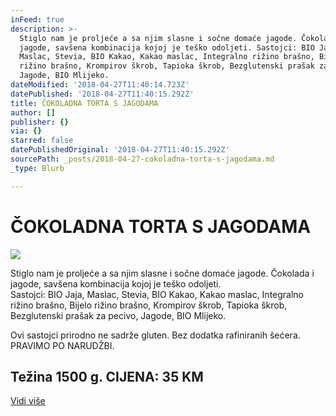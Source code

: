 ```yaml
---
inFeed: true
description: >-
  Stiglo nam je proljeće a sa njim slasne i sočne domaće jagode. Čokolada i
  jagode, savšena kombinacija kojoj je teško odoljeti. Sastojci: BIO Jaja,
  Maslac, Stevia, BIO Kakao, Kakao maslac, Integralno rižino brašno, Bijelo
  rižino brašno, Krompirov škrob, Tapioka škrob, Bezglutenski prašak za pecivo,
  Jagode, BIO Mlijeko. 
dateModified: '2018-04-27T11:40:14.723Z'
datePublished: '2018-04-27T11:40:15.292Z'
title: ČOKOLADNA TORTA S JAGODAMA
author: []
publisher: {}
via: {}
starred: false
datePublishedOriginal: '2018-04-27T11:40:15.292Z'
sourcePath: _posts/2018-04-27-cokoladna-torta-s-jagodama.md
_type: Blurb

---
```

# ČOKOLADNA TORTA S JAGODAMA
![](https://the-grid-user-content.s3-us-west-2.amazonaws.com/3eea2fcb-7859-47ca-aead-8c02952038c6.jpg)

Stiglo nam je proljeće a sa njim slasne i sočne domaće jagode. Čokolada i jagode, savšena kombinacija kojoj je teško odoljeti.  
Sastojci: BIO Jaja, Maslac, Stevia, BIO Kakao, Kakao maslac, Integralno rižino brašno, Bijelo rižino brašno, Krompirov škrob, Tapioka škrob, Bezglutenski prašak za pecivo, Jagode, BIO Mlijeko. 

Ovi sastojci prirodno ne sadrže gluten. Bez dodatka rafiniranih šećera. PRAVIMO PO NARUDŽBI.

## Težina 1500 g. CIJENA: 35 KM
[Vidi više][0]

[0]: https://www.facebook.com/greenday.kolaci.peciva/posts/242481293159272